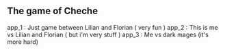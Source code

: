 ## The game of Cheche
app_1 : Just game between Lilian and Florian ( very fun )
app_2 : This is me vs Lilian and Florian ( but i'm very stuff ) 
app_3 : Me vs dark mages (it's more hard) 
